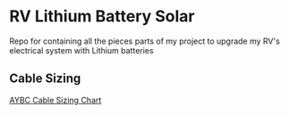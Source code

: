 # RV Lithium Battery Solar
Repo for containing all the pieces parts of my project to upgrade my RV's electrical system with Lithium batteries

## Cable Sizing
[AYBC Cable Sizing Chart](http://assets.bluesea.com/files/resources/newsletter/images/DC_wire_selection_chartlg.jpg)
